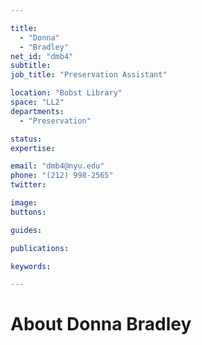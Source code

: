 ```yaml
---

title:
  - "Donna"
  - "Bradley"
net_id: "dmb4"
subtitle: 
job_title: "Preservation Assistant"

location: "Bobst Library"
space: "LL2"
departments:
  - "Preservation"

status: 
expertise:

email: "dmb4@nyu.edu"
phone: "(212) 998-2565"
twitter: 

image: 
buttons:

guides:

publications:

keywords:

---
```


# About Donna Bradley


